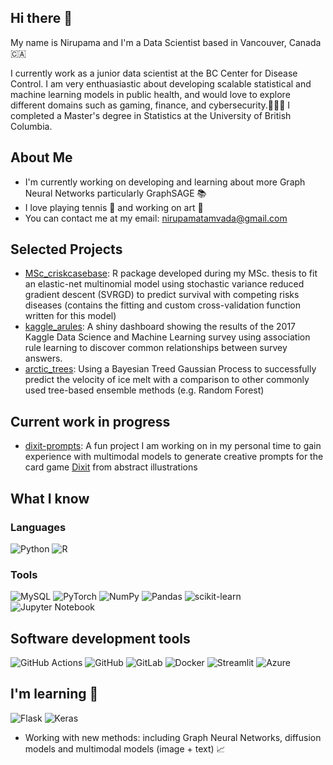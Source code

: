 ## Hi there 👋

My name is Nirupama and I'm a Data Scientist based in Vancouver, Canada 🇨🇦

I currently work as a junior data scientist at the BC Center for Disease Control. I am very enthuasiastic about developing scalable statistical and machine learning models in public health, and would love to explore different domains such as gaming, finance, and cybersecurity.👩🏻‍💻 I completed a Master's degree in Statistics at the University of British Columbia.

## About Me

- I'm currently working on developing and learning about more Graph Neural Networks particularly GraphSAGE 📚
- I love playing tennis 🎾 and working on art 🎨
- You can contact me at my email: [nirupamatamvada@gmail.com](mailto:nirupamatamvada@gmail.com?)

## Selected Projects 
- [MSc_criskcasebase](https://github.com/ntmv/MSc_criskcasebase): R package developed during my MSc. thesis to fit an elastic-net multinomial model using stochastic variance reduced gradient descent (SVRGD) to predict survival with competing risks diseases (contains the fitting and custom cross-validation function written for this model)
- [kaggle_arules](https://github.com/ntmv/kaggle-arules): A shiny dashboard showing the results of the 2017 Kaggle Data Science and Machine Learning survey using association rule learning to discover common relationships between survey answers.
- [arctic_trees]([https://github.com/ntmv/arctic_trees): Using a Bayesian Treed Gaussian Process to successfully predict the velocity of ice melt with a comparison to other commonly used tree-based ensemble methods (e.g. Random Forest) 

## Current work in progress
- [dixit-prompts](https://github.com/ntmv/dixit-prompts): A fun project I am working on in my personal time to gain experience with multimodal models to generate creative prompts for the card game [Dixit](https://en.wikipedia.org/wiki/Dixit_(board_game)) from abstract illustrations

## What I know 

### Languages 

![Python](https://img.shields.io/badge/python-3670A0?style=for-the-badge&logo=python&logoColor=ffdd54) ![R](https://img.shields.io/badge/r-%23276DC3.svg?style=for-the-badge&logo=r&logoColor=white)

### Tools

![MySQL](https://img.shields.io/badge/mysql-4479A1.svg?style=for-the-badge&logo=mysql&logoColor=white)
![PyTorch](https://img.shields.io/badge/PyTorch-%23EE4C2C.svg?style=for-the-badge&logo=PyTorch&logoColor=white)
![NumPy](https://img.shields.io/badge/numpy-%23013243.svg?style=for-the-badge&logo=numpy&logoColor=white) ![Pandas](https://img.shields.io/badge/pandas-%23150458.svg?style=for-the-badge&logo=pandas&logoColor=white) ![scikit-learn](https://img.shields.io/badge/scikit--learn-%23F7931E.svg?style=for-the-badge&logo=scikit-learn&logoColor=white) ![Jupyter Notebook](https://img.shields.io/badge/jupyter-%23FA0F00.svg?style=for-the-badge&logo=jupyter&logoColor=white)

## Software development tools 

![GitHub Actions](https://img.shields.io/badge/github%20actions-%232671E5.svg?style=for-the-badge&logo=githubactions&logoColor=white) ![GitHub](https://img.shields.io/badge/github-%23121011.svg?style=for-the-badge&logo=github&logoColor=white) ![GitLab](https://img.shields.io/badge/gitlab-%23181717.svg?style=for-the-badge&logo=gitlab&logoColor=white) ![Docker](https://img.shields.io/badge/docker-%230db7ed.svg?style=for-the-badge&logo=docker&logoColor=white) ![Streamlit](https://img.shields.io/badge/Streamlit-%23FE4B4B.svg?style=for-the-badge&logo=streamlit&logoColor=white) ![Azure](https://img.shields.io/badge/azure-%230072C6.svg?style=for-the-badge&logo=microsoftazure&logoColor=white)

## I'm learning 🧠

![Flask](https://img.shields.io/badge/flask-%23000.svg?style=for-the-badge&logo=flask&logoColor=white) ![Keras](https://img.shields.io/badge/Keras-%23D00000.svg?style=for-the-badge&logo=Keras&logoColor=white)

- Working with new methods: including Graph Neural Networks, diffusion models and multimodal models (image + text) 📈
<!--
**ntmv/ntmv** is a ✨ _special_ ✨ repository because its `README.md` (this file) appears on your GitHub profile.

Here are some ideas to get you started:

- 🔭 I’m currently working on ...
- 🌱 I’m currently learning ...
- 👯 I’m looking to collaborate on ...
- 🤔 I’m looking for help with ...
- 💬 Ask me about ...
- 📫 How to reach me: ...
- 😄 Pronouns: ...
- ⚡ Fun fact: ...
-->
